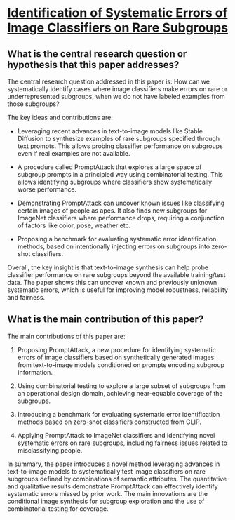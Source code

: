 # [Identification of Systematic Errors of Image Classifiers on Rare   Subgroups](https://arxiv.org/abs/2303.05072)

## What is the central research question or hypothesis that this paper addresses?

 The central research question addressed in this paper is: How can we systematically identify cases where image classifiers make errors on rare or underrepresented subgroups, when we do not have labeled examples from those subgroups?

The key ideas and contributions are:

- Leveraging recent advances in text-to-image models like Stable Diffusion to synthesize examples of rare subgroups specified through text prompts. This allows probing classifier performance on subgroups even if real examples are not available.

- A procedure called PromptAttack that explores a large space of subgroup prompts in a principled way using combinatorial testing. This allows identifying subgroups where classifiers show systematically worse performance.

- Demonstrating PromptAttack can uncover known issues like classifying certain images of people as apes. It also finds new subgroups for ImageNet classifiers where performance drops, requiring a conjunction of factors like color, pose, weather etc.

- Proposing a benchmark for evaluating systematic error identification methods, based on intentionally injecting errors on subgroups into zero-shot classifiers.

Overall, the key insight is that text-to-image synthesis can help probe classifier performance on rare subgroups beyond the available training/test data. The paper shows this can uncover known and previously unknown systematic errors, which is useful for improving model robustness, reliability and fairness.


## What is the main contribution of this paper?

 The main contributions of this paper are:

1. Proposing PromptAttack, a new procedure for identifying systematic errors of image classifiers based on synthetically generated images from text-to-image models conditioned on prompts encoding subgroup information. 

2. Using combinatorial testing to explore a large subset of subgroups from an operational design domain, achieving near-equable coverage of the subgroups.

3. Introducing a benchmark for evaluating systematic error identification methods based on zero-shot classifiers constructed from CLIP.

4. Applying PromptAttack to ImageNet classifiers and identifying novel systematic errors on rare subgroups, including fairness issues related to misclassifying people.

In summary, the paper introduces a novel method leveraging advances in text-to-image models to systematically test image classifiers on rare subgroups defined by combinations of semantic attributes. The quantitative and qualitative results demonstrate PromptAttack can effectively identify systematic errors missed by prior work. The main innovations are the conditional image synthesis for subgroup exploration and the use of combinatorial testing for coverage.
